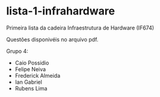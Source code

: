 # lista-1-infrahardware

Primeira lista da cadeira Infraestrutura de Hardware (IF674)

Questões disponivéis no arquivo pdf.

Grupo 4:
- Caio Possidio
- Felipe Neiva
- Frederick Almeida
- Ian Gabriel
- Rubens Lima
